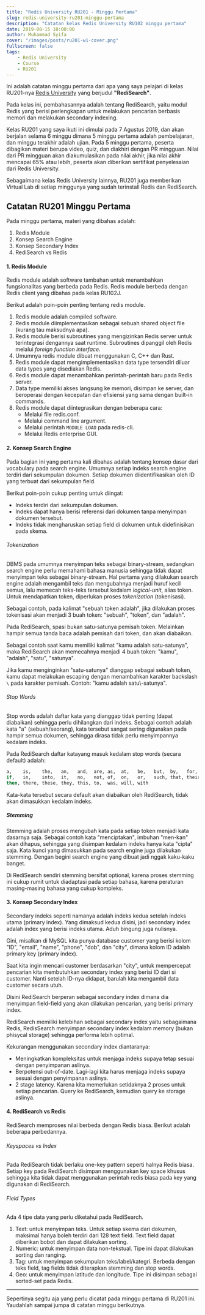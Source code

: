 ```yaml
---
title: "Redis University RU201 - Minggu Pertama"
slug: redis-university-ru201-minggu-pertama
description: "Catatan kelas Redis University RU102 minggu pertama"
date: 2019-08-15 10:00:00
author: Muhammad Syifa
cover: "/images/posts/ru201-w1-cover.png"
fullscreen: false
tags:
    - Redis University
    - Course
    - RU201
---
```


Ini adalah catatan minggu pertama dari apa yang saya pelajari di kelas RU201-nya [Redis University](https://university.redislabs.com) yang berjudul **"RediSearch"**.

Pada kelas ini, pembahasannya adalah tentang RediSearch, yaitu modul Redis yang berisi perlengkapan untuk melakukan pencarian berbasis memori dan melakukan secondary indexing.

Kelas RU201 yang saya ikuti ini dimulai pada 7 Agustus 2019, dan akan berjalan selama 6 minggu
dimana 5 minggu pertama adalah pembelajaran, dan minggu terakhir adalah ujian.
Pada 5 minggu pertama, peserta dibagikan materi berupa video, quiz, dan diakhiri dengan PR mingguan.
Nilai dari PR mingguan akan diakumulasikan pada nilai akhir, jika nilai akhir mencapai 65% atau lebih, peserta akan diberikan sertifikat penyelesaian dari Redis University.

Sebagaimana kelas Redis University lainnya, RU201 juga memberikan Virtual Lab di setiap minggunya yang sudah terinstall Redis dan RediSearch.

## Catatan RU201 Minggu Pertama

Pada minggu pertama, materi yang dibahas adalah:

1. Redis Module
2. Konsep Search Engine
3. Konsep Secondary Index
4. RediSearch vs Redis

#### 1. Redis Module

Redis module adalah software tambahan untuk menambahkan fungsionalitas yang berbeda pada Redis.
Redis module berbeda dengan Redis client yang dibahas pada kelas RU102J.

Berikut adalah poin-poin penting tentang redis module.

1. Redis module adalah compiled software.
2. Redis module diimplementasikan sebagai sebuah shared object file (kurang tau maksudnya apa).
3. Redis module berisi subroutines yang mengizinkan Redis server untuk terintegrasi dengannya saat runtime. Subroutines dipanggil oleh Redis melalui _foreign function interface_.
4. Umumnya redis module dibuat menggunakan C, C++ dan Rust.
5. Redis module dapat mengimplementasikan data type tersendiri diluar data types yang disediakan Redis.
6. Redis module dapat menambahkan perintah-perintah baru pada Redis server.
7. Data type memiliki akses langsung ke memori, disimpan ke server, dan beroperasi dengan kecepatan dan efisiensi yang sama dengan built-in commands.
8. Redis module dapat diintegrasikan dengan beberapa cara:
   * Melalui file redis.conf.
   * Melalui command line argument.
   * Melalui perintah `MODULE LOAD` pada redis-cli.
   * Melalui Redis enterprise GUI.

#### 2. Konsep Search Engine

Pada bagian ini yang pertama kali dibahas adalah tentang konsep dasar dari vocabulary pada search engine.
Umumnya setiap indeks search engine terdiri dari sekumpulan dokumen. Setiap dokumen diidentifikasikan oleh ID yang terbuat dari sekumpulan field.

Berikut poin-poin cukup penting untuk diingat:

* Indeks terdiri dari sekumpulan dokumen.
* Indeks dapat hanya berisi referensi dari dokumen tanpa menyimpan dokumen tersebut.
* Indeks tidak mengharuskan setiap field di dokumen untuk didefinisikan pada skema.

###### Tokenization

DBMS pada umumnya menyimpan teks sebagai binary-stream, sedangkan search engine perlu memahami bahasa manusia
sehingga tidak dapat menyimpan teks sebagai binary-stream. Hal pertama yang dilakukan search engine adalah
mengambil teks dan mengubahnya menjadi huruf kecil semua, lalu memecah teks-teks tersebut kedalam _logical-unit_, alias token. Untuk mendapatkan token, diperlukan proses _tokenization_ (tokenisasi).

Sebagai contoh, pada kalimat "sebuah token adalah", jika dilakukan proses tokenisasi akan menjadi 3 buah token:
"sebuah", "token", dan "adalah".

Pada RediSearch, spasi bukan satu-satunya pemisah token. Melainkan hampir semua tanda baca adalah pemisah dari token, dan akan diabaikan.

Sebagai contoh saat kamu memiliki kalimat "kamu adalah satu-satunya", maka RediSearch akan memecahnya menjadi 4 buah token: "kamu", "adalah", "satu", "satunya".

Jika kamu menginginkan "satu-satunya" dianggap sebagai sebuah token, kamu dapat melakukan escaping dengan menambahkan karakter backslash `\` pada karakter pemisah. Contoh: "kamu adalah satu\\-satunya".

###### Stop Words

Stop words adalah daftar kata yang dianggap tidak penting (dapat diabaikan) sehingga perlu dihilangkan dari indeks.
Sebagai contoh adalah kata "a" (sebuah/seorang), kata tersebut sangat sering digunakan pada hampir semua dokumen, sehingga dirasa tidak perlu menyimpannya kedalam indeks.

Pada RediSearch daftar katayang masuk kedalam stop words (secara default) adalah:

```bash
a,    is,    the,   an,   and,  are, as,  at,   be,   but,  by,   for,
if,   in,    into,  it,   no,   not, of,  on,   or,   such, that, their,
then, there, these, they, this, to,  was, will, with
```

Kata-kata tersebut secara default akan diabaikan oleh RediSearch, tidak akan dimasukkan kedalam indeks.

##### Stemming

Stemming adalah proses mengubah kata pada setiap token menjadi kata dasarnya saja. Sebagai contoh kata "menciptakan", imbuhan "men-kan" akan dihapus, sehingga yang disimpan kedalam indeks hanya kata "cipta" saja. Kata kunci yang dimasukkan pada search engine juga dilakukan stemming. Dengan begini search engine yang dibuat jadi nggak kaku-kaku banget.

Di RediSearch sendiri stemming bersifat optional, karena proses stemming ini cukup rumit untuk diadaptasi pada setiap bahasa, karena peraturan masing-masing bahasa yang cukup kompleks.


#### 3. Konsep Secondary Index

Secondary indeks seperti namanya adalah indeks kedua setelah indeks utama (primary index). Yang dimaksud kedua disini, jadi secondary index adalah index yang berisi indeks utama. Aduh bingung juga nulisnya.

Gini, misalkan di MySQL kita punya database customer yang berisi kolom "ID", "email", "name", "phone", "dob", dan "city", dimana kolom ID adalah primary key (primary index).

Saat kita ingin mencari customer berdasarkan "city", untuk mempercepat pencarian kita membutuhkan secondary index yang berisi ID dari si customer. Nanti setelah ID-nya didapat, barulah kita mengambil data customer secara utuh.

Disini RediSearch berperan sebagai secondary index dimana dia menyimpan field-field yang akan dilakukan pencarian, yang berisi primary index.

RediSearch memiliki kelebihan sebagai secondary index yaitu sebagaimana Redis, RedisSearch menyimpan secondary index kedalam memory (bukan phisycal storage) sehingga performa lebih optimal.

Kekurangan menggunakan secondary index diantaranya:

* Meningkatkan kompleksitas untuk menjaga indeks supaya tetap sesuai dengan penyimpanan aslinya.
* Berpotensi out-of-date. Lagi-lagi kita harus menjaga indeks supaya sesuai dengan penyimpanan aslinya.
* 2 stage latency. Karena kita memerlukan setidaknya 2 proses untuk setiap pencarian. Query ke RediSearch, kemudian query ke storage aslinya.

#### 4. RediSearch vs Redis

RediSearch memproses nilai berbeda dengan Redis biasa. Berikut adalah beberapa perbedannya.

###### Keyspaces vs Index

Pada RediSearch tidak berlaku one-key pattern seperti halnya Redis biasa. Setiap key pada RediSearch disimpan menggunakan key space khusus sehingga kita tidak dapat menggunakan perintah redis biasa pada key yang digunakan di RediSearch.

###### Field Types

Ada 4 tipe data yang perlu diketahui pada RediSearch.

1. Text: untuk menyimpan teks. Untuk setiap skema dari dokumen, maksimal hanya boleh terdiri dari 128 text field. Text field dapat diberikan bobot dan dapat dilakukan sorting.
2. Numeric: untuk menyimpan data non-tekstual. Tipe ini dapat dilakukan sorting dan ranging. 
3. Tag: untuk menyimpan sekumpulan teks/label/kategri. Berbeda dengan teks field, tag fields tidak diterapkan stemming dan stop words.
4. Geo: untuk menyimpan latitude dan longitude. Tipe ini disimpan sebagai sorted-set pada Redis.

---

Sepertinya segitu aja yang perlu dicatat pada minggu pertama di RU201 ini. Yaudahlah sampai jumpa di catatan minggu berikutnya.
